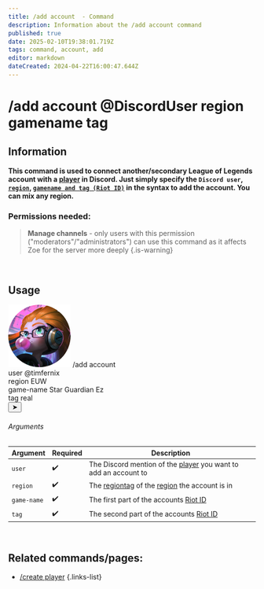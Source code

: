 ```yaml
---
title: /add account  - Command
description: Information about the /add account command
published: true
date: 2025-02-10T19:38:01.719Z
tags: command, account, add
editor: markdown
dateCreated: 2024-04-22T16:00:47.644Z
---
```


# /add account @DiscordUser region gamename tag
## Information
**This command is used to connect another/secondary League of Legends account with a [player](/en/terms/player) in Discord. Just simply specify the `Discord user`, [`region`](/en/terms/region), [`gamename and tag (Riot ID)`](/en/terms/riotid) in the syntax to add the account. You can mix any region.**
<br>

### Permissions needed:
>**Manage channels** - only users with this permission ("moderators"/"administrators") can use this command as it affects Zoe for the server more deeply {.is-warning}

<br>

## Usage
<div class="discord-preview">
    <div class="dcp-chatbar">
        <img src="/zoe_logo.png" class="dcp-avatar">
        <span class="dcp-command">/add account</span>
        <div class="dcp-args">
            <div class="dcp-arg">
                <span class="dcp-arg-label">user</span>
                <span class="dcp-arg-value">
              	<span class="dcp-mention">@timfernix</span>
              </span>
            </div>
          <div class="dcp-arg">
                <span class="dcp-arg-label">region</span>
                <span class="dcp-arg-value">EUW</span>
            </div>
          <div class="dcp-arg">
                <span class="dcp-arg-label">game-name</span>
                <span class="dcp-arg-value">Star Guardian Ez</span>
            </div>
          <div class="dcp-arg">
                <span class="dcp-arg-label">tag</span>
                <span class="dcp-arg-value">real</span>
            </div>
        </div>
        <button class="dcp-send-btn">&#10148;</button> 
    </div>
</div>

###### Arguments
| Argument | Required | Description |
|----------|----------|-------------|
| `user` | :heavy_check_mark: | The Discord mention of the [player](/en/terms/player) you want to add an account to |
| `region` | :heavy_check_mark: | The [regiontag](/en/terms/region) of the [region](/en/terms/region) the account is in |
| `game-name` | :heavy_check_mark: | The first part of the accounts [Riot ID](/en/terms/riotid) |
| `tag` | :heavy_check_mark: | The second part of the accounts [Riot ID](/en/terms/riotid) |
<br>

## Related commands/pages:
- [/create player](/en/commands/player/create)
{.links-list}